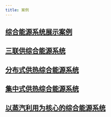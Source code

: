 ```yaml
---
title: 案例
---
```


## [综合能源系统展示案例](./demo_case/index.md)
## [三联供综合能源系统](./CHP_case/index.md)
## [分布式供热综合能源系统](./distributed_case/index.md)
## [集中式供热综合能源系统](./centralized_case/index.md)
## [以蒸汽利用为核心的综合能源系统](./Steam_case/index.md)